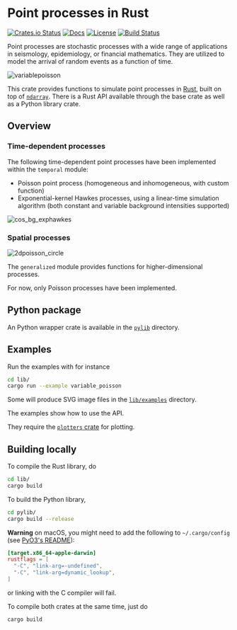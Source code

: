 # Point processes in Rust

[![Crates.io Status](https://img.shields.io/crates/v/point_process.svg)](https://crates.io/crates/point_process)
[![Docs](https://docs.rs/point_process/badge.svg)](https://docs.rs/point_process)
[![License](https://img.shields.io/badge/license-MIT-blue.svg)](https://raw.githubusercontent.com/ManifoldFR/point-process-rust/master/LICENSE)
[![Build Status](https://travis-ci.org/ManifoldFR/point-process-rust.svg?branch=master)](https://travis-ci.org/ManifoldFR/point-process-rust)

Point processes are stochastic processes with a wide range of applications in seismology, epidemiology, or financial mathematics. They are utilized to model the arrival of random events as a function of time.

![variablepoisson](lib/examples/images/poisson_oscillating.png)

This crate provides functions to simulate point processes in [Rust](https://rust-lang.org), built on top of [`ndarray`](https://github.com/bluss/ndarray). There is a Rust API available through the base crate as well as a Python library crate.

## Overview

### Time-dependent processes

The following time-dependent point processes have been implemented within the `temporal` module:

* Poisson point process (homogeneous and inhomogeneous, with custom function)
* Exponential-kernel Hawkes processes, using a linear-time simulation algorithm (both constant and variable background intensities supported)

![cos_bg_exphawkes](lib/examples/images/hawkes_exp_sine_bg.png)

### Spatial processes

![2dpoisson_circle](lib/examples/images/2d_poisson_circle.png)

The `generalized` module provides functions for higher-dimensional processes.

For now, only Poisson processes have been implemented.


## Python package

An Python wrapper crate is available in the [`pylib`](./pylib) directory.


## Examples

Run the examples with for instance
```bash
cd lib/
cargo run --example variable_poisson
```

Some will produce SVG image files in the [`lib/examples`](./lib/examples) directory.

The examples show how to use the API.

They require the [`plotters` crate](`https://github.com/38/plotters`) for plotting.

## Building locally

To compile the Rust library, do

```bash
cd lib/
cargo build
```

To build the Python library,

```bash
cd pylib/
cargo build --release
```
**Warning** on macOS, you might need to add the following to `~/.cargo/config` (see [PyO3's README](https://github.com/PyO3/pyo3)):
```toml
[target.x86_64-apple-darwin]
rustflags = [
  "-C", "link-arg=-undefined",
  "-C", "link-arg=dynamic_lookup",
]
```
or linking with the C compiler will fail.

To compile both crates at the same time, just do
```
cargo build
```

